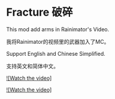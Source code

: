 # Fracture 破碎

This mod add arms in Rainimator's Video.

我将Rainimator的视频里的武器加入了MC。

Support English and Chinese Simplified.

支持英文和简体中文。

[![Watch the video]](https://www.youtube.com/watch?v=_FBifpZwbRc)

[![Watch the video]](https://www.bilibili.com/video/BV1Av411P7Un)